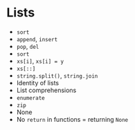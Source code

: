 # Lists

* `sort`
* `append`, `insert`
* `pop`, `del`
* `sort`
* `xs[i]`, `xs[i] = y`
* `xs[::]`
* `string.split()`, `string.join`
* Identity of lists
* List comprehensions
* `enumerate`
* `zip`
* None
* No `return` in functions = returning `None`
